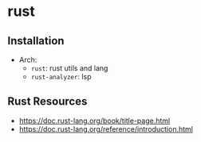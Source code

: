 # rust

## Installation
- Arch:
   - `rust`: rust utils and lang
   - `rust-analyzer`: lsp

## Rust Resources
- https://doc.rust-lang.org/book/title-page.html
- https://doc.rust-lang.org/reference/introduction.html

